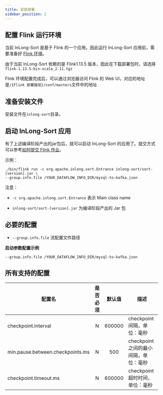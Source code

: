 ```yaml
---
title: 安装部署
sidebar_position: 2
---
```


## 配置 Flink 运行环境
当前 InLong-Sort 是基于 Flink 的一个应用，因此运行 InLong-Sort 应用前，需要准备好 [Flink 环境](https://nightlies.apache.org/flink/flink-docs-release-1.13/docs/deployment/overview/)。

由于当前 InLong-Sort 依赖的是 Flink1.13.5 版本，因此在下载部署包时，请选择`flink-1.13.5-bin-scala_2.11.tgz`

Flink 环境配置完成后，可以通过浏览器访问 Flink 的 Web UI，对应的地址是`/{Flink 部署路径}/conf/masters`文件中的地址

## 准备安装文件
安装文件在`inlong-sort`目录。

## 启动 InLong-Sort 应用
有了上述编译阶段产出的jar包后，就可以启动 InLong-Sort 的应用了。提交方式可以参考[如何提交 Flink 作业](https://nightlies.apache.org/flink/flink-docs-release-1.13/docs/deployment/cli/#submitting-a-job)。

示例：
```
./bin/flink run -c org.apache.inlong.sort.Entrance inlong-sort/sort-[version].jar \
--group.info.file /YOUR_DATAFLOW_INFO_DIR/mysql-to-kafka.json
```

注意：

- `-c org.apache.inlong.sort.Entrance` 表示 Main class name 

- `inlong-sort/sort-[version].jar` 为编译阶段产出的 Jar 包

## 必要的配置
- `--group.info.file` 流配置文件路径

**启动参数配置示例**
```
--group.info.file /YOUR_DATAFLOW_INFO_DIR/mysql-to-kafka.json
```

## 所有支持的配置
| 配置名                                        |  是否必须  |     默认值     | 描述                                                |
|--------------------------------------------|:------:|:-----------:|---------------------------------------------------|
| checkpoint.interval                        |   N    |   600000    | checkpoint间隔，单位：毫秒                                |
| min.pause.between.checkpoints.ms           |   N    |     500     | checkpoint之间的最小间隔，单位：毫秒                           |
| checkpoint.timeout.ms                      |   N    |   600000    | checkpoint超时时间，单位：毫秒                              |